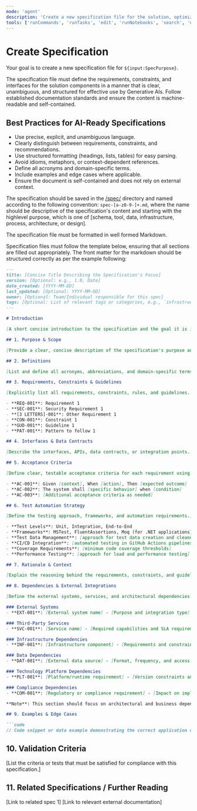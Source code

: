 ```yaml
---
mode: 'agent'
description: 'Create a new specification file for the solution, optimized for Generative AI consumption.'
tools: ['runCommands', 'runTasks', 'edit', 'runNotebooks', 'search', 'new', 'Microsoft Docs/*', 'context7/*', 'extensions', 'todos', 'runTests', 'usages', 'vscodeAPI', 'problems', 'changes', 'testFailure', 'openSimpleBrowser', 'fetch', 'githubRepo']
---
```

# Create Specification

Your goal is to create a new specification file for `${input:SpecPurpose}`.

The specification file must define the requirements, constraints, and interfaces for the solution components in a manner that is clear, unambiguous, and structured for effective use by Generative AIs. Follow established documentation standards and ensure the content is machine-readable and self-contained.

## Best Practices for AI-Ready Specifications

- Use precise, explicit, and unambiguous language.
- Clearly distinguish between requirements, constraints, and recommendations.
- Use structured formatting (headings, lists, tables) for easy parsing.
- Avoid idioms, metaphors, or context-dependent references.
- Define all acronyms and domain-specific terms.
- Include examples and edge cases where applicable.
- Ensure the document is self-contained and does not rely on external context.

The specification should be saved in the [/spec/](/spec/) directory and named according to the following convention: `spec-[a-z0-9-]+.md`, where the name should be descriptive of the specification's content and starting with the highlevel purpose, which is one of [schema, tool, data, infrastructure, process, architecture, or design].

The specification file must be formatted in well formed Markdown.

Specification files must follow the template below, ensuring that all sections are filled out appropriately. The front matter for the markdown should be structured correctly as per the example following:

```md
---
title: [Concise Title Describing the Specification's Focus]
version: [Optional: e.g., 1.0, Date]
date_created: [YYYY-MM-DD]
last_updated: [Optional: YYYY-MM-DD]
owner: [Optional: Team/Individual responsible for this spec]
tags: [Optional: List of relevant tags or categories, e.g., `infrastructure`, `process`, `design`, `app` etc]
---

# Introduction

[A short concise introduction to the specification and the goal it is intended to achieve.]

## 1. Purpose & Scope

[Provide a clear, concise description of the specification's purpose and the scope of its application. State the intended audience and any assumptions.]

## 2. Definitions

[List and define all acronyms, abbreviations, and domain-specific terms used in this specification.]

## 3. Requirements, Constraints & Guidelines

[Explicitly list all requirements, constraints, rules, and guidelines. Use bullet points or tables for clarity.]

- **REQ-001**: Requirement 1
- **SEC-001**: Security Requirement 1
- **[3 LETTERS]-001**: Other Requirement 1
- **CON-001**: Constraint 1
- **GUD-001**: Guideline 1
- **PAT-001**: Pattern to follow 1

## 4. Interfaces & Data Contracts

[Describe the interfaces, APIs, data contracts, or integration points. Use tables or code blocks for schemas and examples.]

## 5. Acceptance Criteria

[Define clear, testable acceptance criteria for each requirement using Given-When-Then format where appropriate.]

- **AC-001**: Given [context], When [action], Then [expected outcome]
- **AC-002**: The system shall [specific behavior] when [condition]
- **AC-003**: [Additional acceptance criteria as needed]

## 6. Test Automation Strategy

[Define the testing approach, frameworks, and automation requirements.]

- **Test Levels**: Unit, Integration, End-to-End
- **Frameworks**: MSTest, FluentAssertions, Moq (for .NET applications)
- **Test Data Management**: [approach for test data creation and cleanup]
- **CI/CD Integration**: [automated testing in GitHub Actions pipelines]
- **Coverage Requirements**: [minimum code coverage thresholds]
- **Performance Testing**: [approach for load and performance testing]

## 7. Rationale & Context

[Explain the reasoning behind the requirements, constraints, and guidelines. Provide context for design decisions.]

## 8. Dependencies & External Integrations

[Define the external systems, services, and architectural dependencies required for this specification. Focus on **what** is needed rather than **how** it's implemented. Avoid specific package or library versions unless they represent architectural constraints.]

### External Systems
- **EXT-001**: [External system name] - [Purpose and integration type]

### Third-Party Services
- **SVC-001**: [Service name] - [Required capabilities and SLA requirements]

### Infrastructure Dependencies
- **INF-001**: [Infrastructure component] - [Requirements and constraints]

### Data Dependencies
- **DAT-001**: [External data source] - [Format, frequency, and access requirements]

### Technology Platform Dependencies
- **PLT-001**: [Platform/runtime requirement] - [Version constraints and rationale]

### Compliance Dependencies
- **COM-001**: [Regulatory or compliance requirement] - [Impact on implementation]

**Note**: This section should focus on architectural and business dependencies, not specific package implementations. For example, specify "OAuth 2.0 authentication library" rather than "Microsoft.AspNetCore.Authentication.JwtBearer v6.0.1".

## 9. Examples & Edge Cases

```code
// Code snippet or data example demonstrating the correct application of the guidelines, including edge cases
```

## 10. Validation Criteria

[List the criteria or tests that must be satisfied for compliance with this specification.]

## 11. Related Specifications / Further Reading

[Link to related spec 1]
[Link to relevant external documentation]

```
